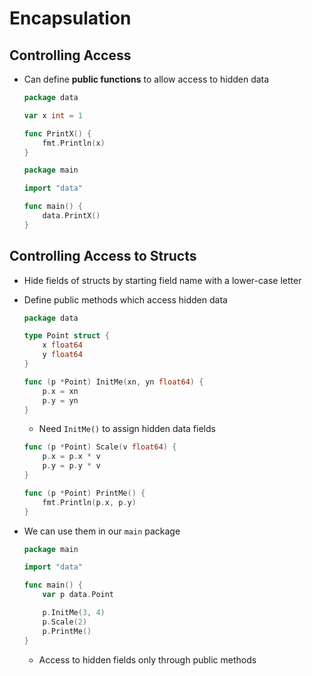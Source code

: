 # Encapsulation

## Controlling Access
- Can define **public functions** to allow access to hidden data
    ```go
    package data

    var x int = 1
    
    func PrintX() {
        fmt.Println(x)
    }
    ```

    ```go
    package main

    import "data"

    func main() {
        data.PrintX()
    }
    ```

## Controlling Access to Structs
- Hide fields of structs by starting field name with a lower-case letter
- Define public methods which access hidden data
    ```go
    package data

    type Point struct {
        x float64
        y float64
    }

    func (p *Point) InitMe(xn, yn float64) {
        p.x = xn
        p.y = yn
    }
    ```
    - Need `InitMe()` to assign hidden data fields

    ```go
    func (p *Point) Scale(v float64) {
        p.x = p.x * v
        p.y = p.y * v
    }

    func (p *Point) PrintMe() {
        fmt.Println(p.x, p.y)
    }
    ```
- We can use them in our `main` package
    ```go
    package main

    import "data" 

    func main() {
        var p data.Point

        p.InitMe(3, 4)
        p.Scale(2)
        p.PrintMe()
    }
    ```
    - Access to hidden fields only through public methods